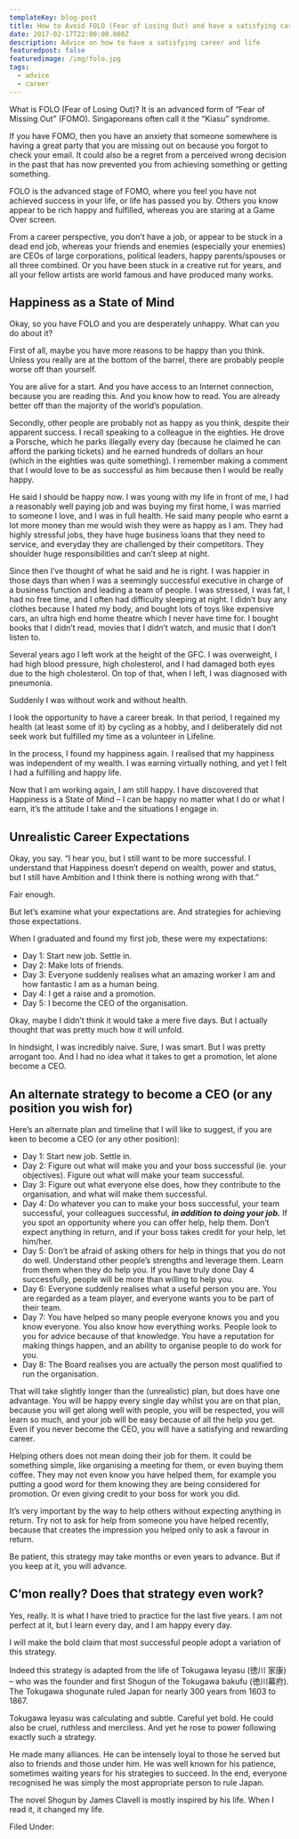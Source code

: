 ```yaml
---
templateKey: blog-post
title: How to Avoid FOLO (Fear of Losing Out) and have a satisfying career and life
date: 2017-02-17T22:00:00.000Z
description: Advice on how to have a satisfying career and life
featuredpost: false
featuredimage: /img/folo.jpg
tags:
  - advice
  - career
---
```

What is FOLO (Fear of Losing Out)? It is an advanced form of “Fear
  of Missing Out” (FOMO). Singaporeans often call it the “Kiasu” syndrome.

If you have FOMO, then you have an anxiety that someone somewhere is having a great party that you are missing out on because you forgot to check your email. It could also be a regret from a perceived wrong decision in the past that has now prevented you from achieving something or getting something.

FOLO is the advanced stage of FOMO, where you feel you have not achieved success in your life, or life has passed you by. Others you know appear to be rich happy and fulfilled, whereas you are staring at a Game Over screen.

From a career perspective, you don’t have a job, or appear to be stuck in a dead end job, whereas your friends and enemies (especially your enemies) are CEOs of large corporations, political leaders, happy parents/spouses or all three combined. Or you have been stuck in a creative rut for years, and all your fellow artists are world famous and have produced many works.

## Happiness as a State of Mind​

Okay, so you have FOLO and you are desperately unhappy. What can you do about it?

First of all, maybe you have more reasons to be happy than you think. Unless you really are at the bottom of the barrel, there are probably people worse off than yourself.

You are alive for a start. And you have access to an Internet connection, because you are reading this. And you know how to read. You are already better off than the majority of the world’s population.

Secondly, other people are probably not as happy as you think, despite their apparent success. I recall speaking to a colleague in the eighties. He drove a Porsche, which he parks illegally every day (because he claimed he can afford the parking tickets) and he earned hundreds of dollars an hour (which in the eighties was quite something). I remember making a comment that I would love to be as successful as him because then I would be really happy.

He said I should be happy now. I was young with my life in front of me, I had a reasonably well paying job and was buying my first home, I was married to someone I love, and I was in full health. He said many people who earnt a lot more money than me would wish they were as happy as I am. They had highly stressful jobs, they have huge business loans that they need to service, and everyday they are challenged by their competitors. They shoulder huge responsibilities and can’t sleep at night.

Since then I’ve thought of what he said and he is right. I was happier in those days than when I was a seemingly successful executive in charge of a business function and leading a team of people. I was stressed, I was fat, I had no free time, and I often had difficulty sleeping at night. I didn’t buy any clothes because I hated my body, and bought lots of toys like expensive cars, an ultra high end home theatre which I never have time for. I bought books that I didn’t read, movies that I didn’t watch, and music that I don’t listen to.

Several years ago I left work at the height of the GFC. I was overweight, I had high blood pressure, high cholesterol, and I had damaged both eyes due to the high cholesterol. On top of that, when I left, I was diagnosed with pneumonia.

Suddenly I was without work and without health.

I look the opportunity to have a career break. In that period, I regained my health (at least some of it) by cycling as a hobby, and I deliberately did not seek work but fulfilled my time as a volunteer in Lifeline.

In the process, I found my happiness again. I realised that my happiness was independent of my wealth. I was earning virtually nothing, and yet I felt I had a fulfilling and happy life.

Now that I am working again, I am still happy. I have discovered that Happiness is a State of Mind – I can be happy no matter what I do or what I earn, it’s the attitude I take and the situations I engage in.

## Unrealistic Career Expe​ctations

Okay, you say. “I hear you, but I still want to be more successful. I understand that Happiness doesn’t depend on wealth, power and status, but I still have Ambition and I think there is nothing wrong with that.”

Fair enough.

But let’s examine what your expectations are. And strategies for achieving those expectations.

When I graduated and found my first job, these were my expectations:

* Day 1: Start new job. Settle in.
* Day 2: Make lots of friends.
* Day 3: Everyone suddenly realises what an amazing worker I am and how fantastic I am as a human being.
* Day 4: I get a raise and a promotion.
* Day 5: I become the CEO of the organisation.

Okay, maybe I didn’t think it would take a mere five days. But I actually thought that was pretty much how it will unfold.

In hindsight, I was incredibly naive. Sure, I was smart. But I was pretty arrogant too. And I had no idea what it takes to get a promotion, let alone become a CEO.

## An alternate strategy to becom​e a CEO (or any position you wish for)

Here’s an alternate plan and timeline that I will like to suggest, if you are keen to become a CEO (or any other position):

* Day 1: Start new job. Settle in.
* Day 2: Figure out what will make you and your boss successful (ie. your objectives). Figure out what will make your team successful.
* Day 3: Figure out what everyone else does, how they contribute to the organisation, and what will make them successful.
* Day 4: Do whatever you can to make your boss successful, your team successful, your colleagues successful, ***in addition to doing your job.*** If you spot an opportunity where you can offer help, help them. Don’t expect anything in return, and if your boss takes credit for your help, let him/her.
* Day 5: Don’t be afraid of asking others for help in things that you do not do well. Understand other people’s strengths and leverage them. Learn from them when they do help you. If you have truly done Day 4 successfully, people will be more than willing to help you.
* Day 6: Everyone suddenly realises what a useful person you are. You are regarded as a team player, and everyone wants you to be part of their team.
* Day 7: You have helped so many people everyone knows you and you know everyone. You also know how everything works. People look to you for advice because of that knowledge. You have a reputation for making things happen, and an ability to organise people to do work for you.
* Day 8: The Board realises you are actually the person most qualified to run the organisation.

That will take slightly longer than the (unrealistic) plan, but does have one advantage. You will be happy every single day whilst you are on that plan, because you will get along well with people, you will be respected, you will learn so much, and your job will be easy because of all the help you get. Even if you never become the CEO, you will have a satisfying and rewarding career.

Helping others does not mean doing their job for them. It could be something simple, like organising a meeting for them, or even buying them coffee. They may not even know you have helped them, for example you putting a good word for them knowing they are being considered for promotion. Or even giving credit to your boss for work you did.

It’s very important by the way to help others without expecting anything in return. Try not to ask for help from someone you have helped recently, because that creates the impression you helped only to ask a favour in return.

Be patient, this strategy may take months or even years to advance. But if you keep at it, you will advance.

## C’mon really? Does that strategy even work​?

Yes, really. It is what I have tried to practice for the last five years. I am not perfect at it, but I learn every day, and I am happy every day.

I will make the bold claim that most successful people adopt a variation of this strategy.

Indeed this strategy is adapted from the life of Tokugawa Ieyasu (徳川 家康) – who was the founder and first Shogun of the Tokugawa bakufu (徳川幕府). The Tokugawa shogunate ruled Japan for nearly 300 years from 1603 to 1867.

Tokugawa Ieyasu was calculating and subtle. Careful yet bold. He could also be cruel, ruthless and merciless. And yet he rose to power following exactly such a strategy.

He made many alliances. He can be intensely loyal to those he served but also to friends and those under him. He was well known for his patience, sometimes waiting years for his strategies to succeed. In the end, everyone recognised he was simply the most appropriate person to rule Japan.

The novel Shogun by James Clavell is mostly inspired by his life. When I read it, it changed my life.​

Filed Under: